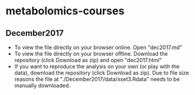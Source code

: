 # metabolomics-courses

## December2017
* To view the file directly on your browser online. Open "dec2017.md"
* To view the file directly on your browser offline. Download the repository (click Download as zip) and open "dec2017.html"
* If you want to reproduce the analysis on your own (or play with the data), download the repository (click Download as zip). Due to file size reasons the file at "./December2017/data/xset3.Rdata" needs to be manually downloaded.
